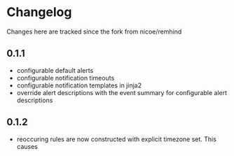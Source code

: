 # Changelog

Changes here are tracked since the fork from nicoe/remhind

## 0.1.1

- configurable default alerts
- configurable notification timeouts
- configurable notification templates in jinja2
- override alert descriptions with the event summary for configurable alert
    descriptions

## 0.1.2

- reoccuring rules are now constructed with explicit timezone set. This causes
